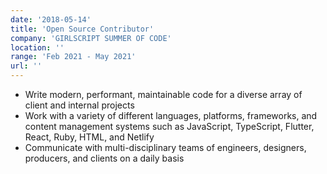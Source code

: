 ```yaml
---
date: '2018-05-14'
title: 'Open Source Contributor'
company: 'GIRLSCRIPT SUMMER OF CODE'
location: ''
range: 'Feb 2021 - May 2021'
url: ''
---
```


- Write modern, performant, maintainable code for a diverse array of client and internal projects
- Work with a variety of different languages, platforms, frameworks, and content management systems such as JavaScript, TypeScript, Flutter, React, Ruby, HTML, and Netlify
- Communicate with multi-disciplinary teams of engineers, designers, producers, and clients on a daily basis
